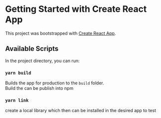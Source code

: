 # Getting Started with Create React App

This project was bootstrapped with [Create React App](https://github.com/facebook/create-react-app).

## Available Scripts

In the project directory, you can run:

### `yarn build`

Builds the app for production to the `build` folder.\
Build the can be publish into npm

### `yarn link`

create a local library which then can be installed in the desired app to test